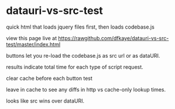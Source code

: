 datauri-vs-src-test
===================

quick html that loads jquery files first, then loads codebase.js

view this page live at https://rawgithub.com/dfkaye/datauri-vs-src-test/master/index.html

buttons let you re-load the codebase.js as src url or as dataURI.

results indicate total time for each type of script request.

clear cache before each button test

leave in cache to see any diffs in http  vs cache-only lookup times.

looks like src wins over dataURI.
